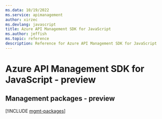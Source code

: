 ```yaml
---
ms.data: 10/19/2022
ms.service: apimanagement
author: xirzec
ms.devlang: javascript
title: Azure API Management SDK for JavaScript
ms.author: jeffish
ms.topic: reference
description: Reference for Azure API Management SDK for JavaScript
---
```

# Azure API Management SDK for JavaScript - preview

## Management packages - preview
[!INCLUDE [mgmt-packages](api-management-mgmt-index.md)]